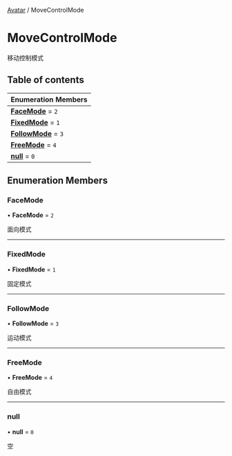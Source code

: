 [Avatar](../groups/Avatar.Avatar.md) / MoveControlMode

# MoveControlMode <Badge type="tip" text="Enumeration" /> <Score text="MoveControlMode" />

移动控制模式

## Table of contents

| Enumeration Members |
| :-----|
| **[FaceMode](Gameplay.MoveControlMode.md#facemode)** = ``2`` <br> |
| **[FixedMode](Gameplay.MoveControlMode.md#fixedmode)** = ``1`` <br> |
| **[FollowMode](Gameplay.MoveControlMode.md#followmode)** = ``3`` <br> |
| **[FreeMode](Gameplay.MoveControlMode.md#freemode)** = ``4`` <br> |
| **[null](Gameplay.MoveControlMode.md#null)** = ``0`` <br> |

## Enumeration Members

### FaceMode <Score text="FaceMode" /> 

• **FaceMode** = ``2``

面向模式

___

### FixedMode <Score text="FixedMode" /> 

• **FixedMode** = ``1``

固定模式

___

### FollowMode <Score text="FollowMode" /> 

• **FollowMode** = ``3``

运动模式

___

### FreeMode <Score text="FreeMode" /> 

• **FreeMode** = ``4``

自由模式

___

### null <Score text="null" /> 

• **null** = ``0``

空
